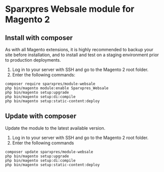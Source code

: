 # Sparxpres Websale module for Magento 2

## Install with composer

As with all Magento extensions, it is highly recommended to backup your site before installation, and to 
install and test on a staging environment prior to production deployments.

1. Log in to your server with SSH and go to the Magento 2 root folder.
2. Enter the following commands:

```
composer require sparxpres/module-websale
php bin/magento module:enable Sparxpres_Websale
php bin/magento setup:upgrade
php bin/magento setup:di:compile
php bin/magento setup:static-content:deploy
```

## Update with composer

Update the module to the latest available version.

1. Log in to your server with SSH and go to the Magento 2 root folder.
2. Enter the following commands

```
composer update sparxpres/module-websale
php bin/magento setup:upgrade
php bin/magento setup:di:compile
php bin/magento setup:static-content:deploy
```
